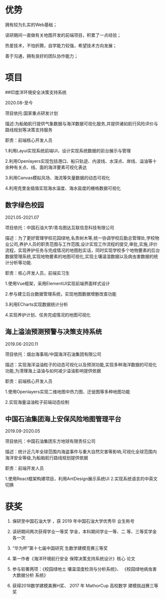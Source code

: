 # 优势

拥有较为扎实的Web基础； 

读研期间一直做有关地图开发的前端项目，积累了一点经验；

热爱技术，不怕折腾，自学能力较强，希望技术方向发展；

善于沟通，拥有良好的团队协作能力；



# 项目



##印度洋环境安全决策支持系统

2020.08-至今

项目依托:国家重点研发计划

描述:为船舶航行提供气象数据与海洋数据可视化服务,并提供诸如航行风险评价与路线规划等决策支持服务

职责：前端核心开发人员

1.利用Layui实现系统前端UI，设计实现系统数据的前台展示与管理

2.利用Openlayers实现包括港口、船只轨迹、内波线、水深点、岸线、溢油等十余种有关点、线、面的海洋要素可视化表达

3.利用Canvas模拟风场、海流等矢量数据的动态可视化

4.利用克里金插值实现海水温度、海水盐度的栅格数据可视化

## 数字绿色校园

2021.05-2021.07

项目依托：中国石油大学/青岛图达互联信息科技有限公司

描述：为了更好管理学校花园绿地,名贵树木等,统一协调学校后勤总管理处,学校物业公司,养护人员的职责范围与工作范围,设计实现工作流程的提交,审批,实施,评价流程，实现养护任务与完成情况的地图剋实话，同时实现学校多个地物要素的后台数据管理系统,实现地物要素的地图可视化,实现土壤温湿数据以及病虫害数据的统计分析等功能.

职责：核心开发人员，前端实习生

1.使用Vue框架，采用ElementUI实现前端界面样式设计

2.参与建立后台数据管理系统，实现地图数据增删改查功能

3.利用ECharts实现数据统计分析

4.实现养护计划、任务完成情况的地图可视化





## 海上溢油预测预警与决策支持系统

2019.06-2020.11

项目依托：烟台海事局/中国海洋石油集团有限公司

描述：实现海洋溢油粒子的动态可视化以及预测功能,实现多种海洋数据的可视化功能,为清理海上溢油与如何减少溢油影响提供依据

职责：前端核心开发人员

1.使用Openlayers实现二维地图中热力图、迁徙图等多种地图功能

2.实现海量溢油粒子前端动态绘制

## 中国石油集团海上安保风险地图管理平台

2019.09-2020.05

项目依托：中国石油集团东方地球有限责任公司

描述：统计近几年全球范围内海盗事件与重大自然灾害等影响,可视化全球范围内海洋安全等级,为船舶航行路线规划提供依据

职责：前端开发人员

1.使用React框架构建项目，利用AntDesign展示系统UI
		2.实现系统语言的中英文切换

# 获奖

1. 保研至中国石油大学 ，获 2019 年中国石油大学优秀毕 业生称号

2. 读研期间两次获得学业一等奖 学金，本科期间学业一等、二 等、三等奖学金各一次

3. “华为杯”第十七届中国研究 生数学建模竞赛三等奖 

4. 第一作者《海洋环境航行安全 保障决策支持系统设计》核心 论文
5. 参与软著两项：《校园绿地土 壤温湿度检测与分析系统》、 《校园绿地病虫害大数据分析 系统》 

6. 获得2018数学建模美赛H奖、 2017 年 MathorCup 高校数学 建模挑战赛三等奖